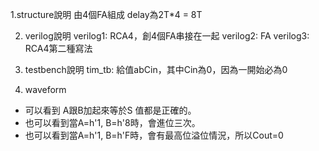 1.structure說明
由4個FA組成
delay為2T*4 = 8T


2. verilog說明
verilog1: RCA4，創4個FA串接在一起
verilog2: FA
verilog3: RCA4第二種寫法

3. testbench說明
tim_tb: 給值abCin，其中Cin為0，因為一開始必為0

4. waveform
- 可以看到 A跟B加起來等於S 值都是正確的。
- 也可以看到當A=h'1, B=h'8時，會進位三次。
- 也可以看到當A=h'1, B=h'F時，會有最高位溢位情況，所以Cout=0
